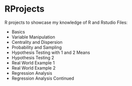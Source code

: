 # RProjects
 R projects to showcase my knowledge of R and Rstudio
 Files:
 - Basics
 - Variable Manipulation
 - Centrality and Dispersion
 - Probability and Sampling
 - Hypothesis Testing with 1 and 2 Means
 - Hypothesis Testing 2
 - Real World Example 1
 - Real World Example 2
 - Regression Analysis
 - Regression Analysis Continued
